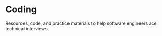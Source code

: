 # Coding
Resources, code, and practice materials to help software engineers ace technical interviews.
